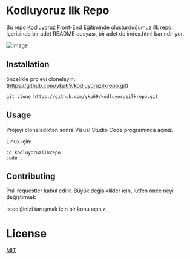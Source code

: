 # Kodluyoruz Ilk Repo


Bu repo [Kodluyoruz](https://kodluyoruz.org) Front-End Eğitiminde oluşturduğumuz ilk repo. İçerisinde bir adet README dosyası, bir adet de index.html barındırıyor.


![Image](https://i.hizliresim.com/hiwrjm2.png)


## Installation

öncelikle projeyi clonelayın. (https://github.com/ykp69/kodluyoruzilkrepo.git)

```
git clone https://github.com/ykp69/kodluyoruzilkrepo.git
```


## Usage

Projeyi cloneladıktan sonra Visual Studio Code programında açınız.

Linux için:

```
cd kodluyoruzilkrepo
code .
```


## Contributing

Pull requestler kabul edilir. Büyük değişiklikler için, lütfen önce neyi değiştirmek

istediğinizi tartışmak için bir konu açınız.


# License


[MIT]()

